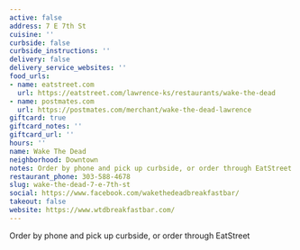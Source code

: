 ```yaml
---
active: false
address: 7 E 7th St
cuisine: ''
curbside: false
curbside_instructions: ''
delivery: false
delivery_service_websites: ''
food_urls:
- name: eatstreet.com
  url: https://eatstreet.com/lawrence-ks/restaurants/wake-the-dead
- name: postmates.com
  url: https://postmates.com/merchant/wake-the-dead-lawrence
giftcard: true
giftcard_notes: ''
giftcard_url: ''
hours: ''
name: Wake The Dead
neighborhood: Downtown
notes: Order by phone and pick up curbside, or order through EatStreet
restaurant_phone: 303-588-4678
slug: wake-the-dead-7-e-7th-st
social: https://www.facebook.com/wakethedeadbreakfastbar/
takeout: false
website: https://www.wtdbreakfastbar.com/
---
```


Order by phone and pick up curbside, or order through EatStreet